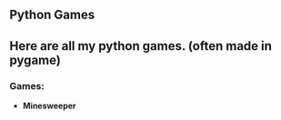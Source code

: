 ## Python Games
## Here are all my python games. (often made in pygame)

### Games:
- **Minesweeper**
